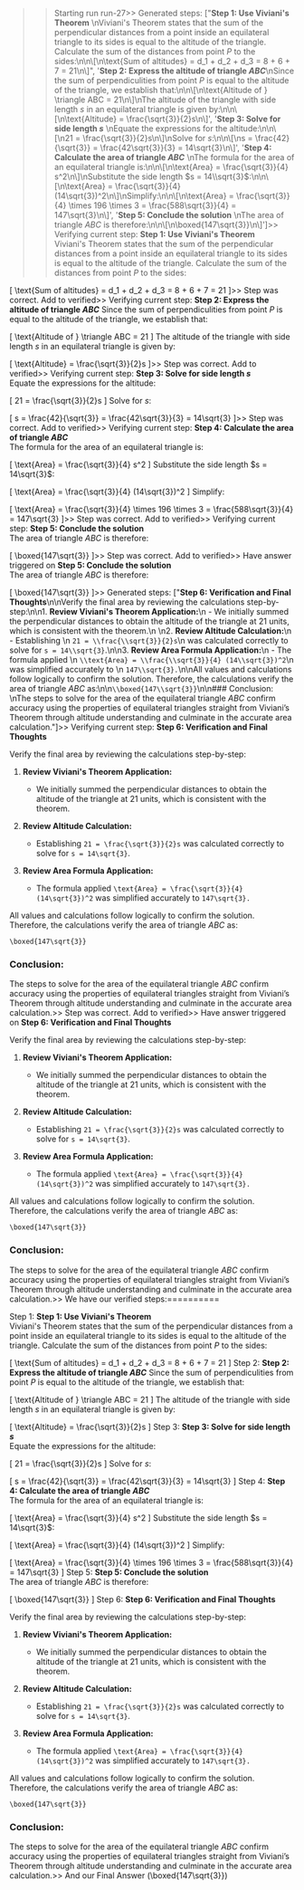 >> Starting run run-27>> 
Generated steps: 
["**Step 1: Use Viviani's Theorem**  \nViviani's Theorem states that the sum of the perpendicular distances from a point inside an equilateral triangle to its sides is equal to the altitude of the triangle. Calculate the sum of the distances from point $P$ to the sides:\n\n\\[\n\\text{Sum of altitudes} = d_1 + d_2 + d_3 = 8 + 6 + 7 = 21\n\\]", '**Step 2: Express the altitude of triangle $ABC$**\nSince the sum of perpendiculities from point $P$ is equal to the altitude of the triangle, we establish that:\n\n\\[\n\\text{Altitude of } \\triangle ABC = 21\n\\]\nThe altitude of the triangle with side length $s$ in an equilateral triangle is given by:\n\n\\[\n\\text{Altitude} = \\frac{\\sqrt{3}}{2}s\n\\]', '**Step 3: Solve for side length $s$**  \nEquate the expressions for the altitude:\n\n\\[\n21 = \\frac{\\sqrt{3}}{2}s\n\\]\nSolve for $s$:\n\n\\[\ns = \\frac{42}{\\sqrt{3}} = \\frac{42\\sqrt{3}}{3} = 14\\sqrt{3}\n\\]', '**Step 4: Calculate the area of triangle $ABC$**  \nThe formula for the area of an equilateral triangle is:\n\n\\[\n\\text{Area} = \\frac{\\sqrt{3}}{4} s^2\n\\]\nSubstitute the side length $s = 14\\sqrt{3}$:\n\n\\[\n\\text{Area} = \\frac{\\sqrt{3}}{4} (14\\sqrt{3})^2\n\\]\nSimplify:\n\n\\[\n\\text{Area} = \\frac{\\sqrt{3}}{4} \\times 196 \\times 3 = \\frac{588\\sqrt{3}}{4} = 147\\sqrt{3}\n\\]', '**Step 5: Conclude the solution**  \nThe area of triangle $ABC$ is therefore:\n\n\\[\n\\boxed{147\\sqrt{3}}\n\\]']>> 
Verifying current step: 
**Step 1: Use Viviani's Theorem**  
Viviani's Theorem states that the sum of the perpendicular distances from a point inside an equilateral triangle to its sides is equal to the altitude of the triangle. Calculate the sum of the distances from point $P$ to the sides:

\[
\text{Sum of altitudes} = d_1 + d_2 + d_3 = 8 + 6 + 7 = 21
\]>> 
Step was correct. Add to verified>> 
Verifying current step: 
**Step 2: Express the altitude of triangle $ABC$**
Since the sum of perpendiculities from point $P$ is equal to the altitude of the triangle, we establish that:

\[
\text{Altitude of } \triangle ABC = 21
\]
The altitude of the triangle with side length $s$ in an equilateral triangle is given by:

\[
\text{Altitude} = \frac{\sqrt{3}}{2}s
\]>> 
Step was correct. Add to verified>> 
Verifying current step: 
**Step 3: Solve for side length $s$**  
Equate the expressions for the altitude:

\[
21 = \frac{\sqrt{3}}{2}s
\]
Solve for $s$:

\[
s = \frac{42}{\sqrt{3}} = \frac{42\sqrt{3}}{3} = 14\sqrt{3}
\]>> 
Step was correct. Add to verified>> 
Verifying current step: 
**Step 4: Calculate the area of triangle $ABC$**  
The formula for the area of an equilateral triangle is:

\[
\text{Area} = \frac{\sqrt{3}}{4} s^2
\]
Substitute the side length $s = 14\sqrt{3}$:

\[
\text{Area} = \frac{\sqrt{3}}{4} (14\sqrt{3})^2
\]
Simplify:

\[
\text{Area} = \frac{\sqrt{3}}{4} \times 196 \times 3 = \frac{588\sqrt{3}}{4} = 147\sqrt{3}
\]>> 
Step was correct. Add to verified>> 
Verifying current step: 
**Step 5: Conclude the solution**  
The area of triangle $ABC$ is therefore:

\[
\boxed{147\sqrt{3}}
\]>> 
Step was correct. Add to verified>> 
Have answer triggered on **Step 5: Conclude the solution**  
The area of triangle $ABC$ is therefore:

\[
\boxed{147\sqrt{3}}
\]>> 
Generated steps: 
["**Step 6: Verification and Final Thoughts**\n\nVerify the final area by reviewing the calculations step-by-step:\n\n1. **Review Viviani's Theorem Application:**\n    - We initially summed the perpendicular distances to obtain the altitude of the triangle at 21 units, which is consistent with the theorem.\n  \n2. **Review Altitude Calculation:**\n    - Establishing \n ```21 = \\frac{\\sqrt{3}}{2}s```\n was calculated correctly to solve for `s = 14\\sqrt{3}`.\n\n3. **Review Area Formula Application:**\n    - The formula applied \n ```\\text{Area} = \\frac{\\sqrt{3}}{4} (14\\sqrt{3})^2```\n was simplified accurately to \n ```147\\sqrt{3}.```\n\nAll values and calculations follow logically to confirm the solution. Therefore, the calculations verify the area of triangle $ABC$ as:\n\n``` \\boxed{147\\sqrt{3}} ```\n\n### Conclusion: \nThe steps to solve for the area of the equilateral triangle $ABC$ confirm accuracy using the properties of equilateral triangles straight from Viviani’s Theorem through altitude understanding and culminate in the accurate area calculation."]>> 
Verifying current step: 
**Step 6: Verification and Final Thoughts**

Verify the final area by reviewing the calculations step-by-step:

1. **Review Viviani's Theorem Application:**
    - We initially summed the perpendicular distances to obtain the altitude of the triangle at 21 units, which is consistent with the theorem.
  
2. **Review Altitude Calculation:**
    - Establishing 
 ```21 = \frac{\sqrt{3}}{2}s```
 was calculated correctly to solve for `s = 14\sqrt{3}`.

3. **Review Area Formula Application:**
    - The formula applied 
 ```\text{Area} = \frac{\sqrt{3}}{4} (14\sqrt{3})^2```
 was simplified accurately to 
 ```147\sqrt{3}.```

All values and calculations follow logically to confirm the solution. Therefore, the calculations verify the area of triangle $ABC$ as:

``` \boxed{147\sqrt{3}} ```

### Conclusion: 
The steps to solve for the area of the equilateral triangle $ABC$ confirm accuracy using the properties of equilateral triangles straight from Viviani’s Theorem through altitude understanding and culminate in the accurate area calculation.>> 
Step was correct. Add to verified>> 
Have answer triggered on **Step 6: Verification and Final Thoughts**

Verify the final area by reviewing the calculations step-by-step:

1. **Review Viviani's Theorem Application:**
    - We initially summed the perpendicular distances to obtain the altitude of the triangle at 21 units, which is consistent with the theorem.
  
2. **Review Altitude Calculation:**
    - Establishing 
 ```21 = \frac{\sqrt{3}}{2}s```
 was calculated correctly to solve for `s = 14\sqrt{3}`.

3. **Review Area Formula Application:**
    - The formula applied 
 ```\text{Area} = \frac{\sqrt{3}}{4} (14\sqrt{3})^2```
 was simplified accurately to 
 ```147\sqrt{3}.```

All values and calculations follow logically to confirm the solution. Therefore, the calculations verify the area of triangle $ABC$ as:

``` \boxed{147\sqrt{3}} ```

### Conclusion: 
The steps to solve for the area of the equilateral triangle $ABC$ confirm accuracy using the properties of equilateral triangles straight from Viviani’s Theorem through altitude understanding and culminate in the accurate area calculation.>> 
We have our verified steps:==========
>> 
Step 1:
**Step 1: Use Viviani's Theorem**  
Viviani's Theorem states that the sum of the perpendicular distances from a point inside an equilateral triangle to its sides is equal to the altitude of the triangle. Calculate the sum of the distances from point $P$ to the sides:

\[
\text{Sum of altitudes} = d_1 + d_2 + d_3 = 8 + 6 + 7 = 21
\]
Step 2:
**Step 2: Express the altitude of triangle $ABC$**
Since the sum of perpendiculities from point $P$ is equal to the altitude of the triangle, we establish that:

\[
\text{Altitude of } \triangle ABC = 21
\]
The altitude of the triangle with side length $s$ in an equilateral triangle is given by:

\[
\text{Altitude} = \frac{\sqrt{3}}{2}s
\]
Step 3:
**Step 3: Solve for side length $s$**  
Equate the expressions for the altitude:

\[
21 = \frac{\sqrt{3}}{2}s
\]
Solve for $s$:

\[
s = \frac{42}{\sqrt{3}} = \frac{42\sqrt{3}}{3} = 14\sqrt{3}
\]
Step 4:
**Step 4: Calculate the area of triangle $ABC$**  
The formula for the area of an equilateral triangle is:

\[
\text{Area} = \frac{\sqrt{3}}{4} s^2
\]
Substitute the side length $s = 14\sqrt{3}$:

\[
\text{Area} = \frac{\sqrt{3}}{4} (14\sqrt{3})^2
\]
Simplify:

\[
\text{Area} = \frac{\sqrt{3}}{4} \times 196 \times 3 = \frac{588\sqrt{3}}{4} = 147\sqrt{3}
\]
Step 5:
**Step 5: Conclude the solution**  
The area of triangle $ABC$ is therefore:

\[
\boxed{147\sqrt{3}}
\]
Step 6:
**Step 6: Verification and Final Thoughts**

Verify the final area by reviewing the calculations step-by-step:

1. **Review Viviani's Theorem Application:**
    - We initially summed the perpendicular distances to obtain the altitude of the triangle at 21 units, which is consistent with the theorem.
  
2. **Review Altitude Calculation:**
    - Establishing 
 ```21 = \frac{\sqrt{3}}{2}s```
 was calculated correctly to solve for `s = 14\sqrt{3}`.

3. **Review Area Formula Application:**
    - The formula applied 
 ```\text{Area} = \frac{\sqrt{3}}{4} (14\sqrt{3})^2```
 was simplified accurately to 
 ```147\sqrt{3}.```

All values and calculations follow logically to confirm the solution. Therefore, the calculations verify the area of triangle $ABC$ as:

``` \boxed{147\sqrt{3}} ```

### Conclusion: 
The steps to solve for the area of the equilateral triangle $ABC$ confirm accuracy using the properties of equilateral triangles straight from Viviani’s Theorem through altitude understanding and culminate in the accurate area calculation.>> 
And our Final Answer
\(\boxed{147\sqrt{3}}\)